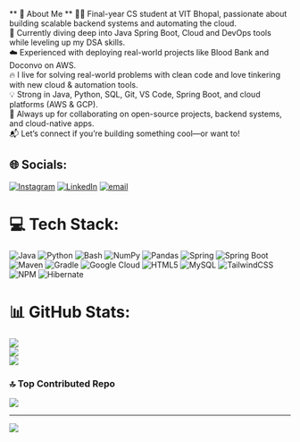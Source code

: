 ** 💫 About Me **
👨‍💻 Final-year CS student at VIT Bhopal, passionate about building scalable backend systems and automating the cloud.
<br>🚀 Currently diving deep into Java Spring Boot, Cloud and DevOps tools while leveling up my DSA skills.
<br>☁️ Experienced with deploying real-world projects like Blood Bank and Doconvo on AWS.
<br>🔥 I live for solving real-world problems with clean code and love tinkering with new cloud & automation tools.
<br>💡 Strong in Java, Python, SQL, Git, VS Code, Spring Boot, and cloud platforms (AWS & GCP).
<br>🤝 Always up for collaborating on open-source projects, backend systems, and cloud-native apps.
<br>📬 Let’s connect if you’re building something cool—or want to!

## 🌐 Socials:
[![Instagram](https://img.shields.io/badge/Instagram-%23E4405F.svg?logo=Instagram&logoColor=white)](https://instagram.com/akshat_b_04) [![LinkedIn](https://img.shields.io/badge/LinkedIn-%230077B5.svg?logo=linkedin&logoColor=white)](https://linkedin.com/in/https://www.linkedin.com/in/akshatbarve/) [![email](https://img.shields.io/badge/Email-D14836?logo=gmail&logoColor=white)](mailto:barveakshat091@gmail.com) 

# 💻 Tech Stack:
![Java](https://img.shields.io/badge/java-%23ED8B00.svg?style=for-the-badge&logo=openjdk&logoColor=white) 
![Python](https://img.shields.io/badge/python-3670A0?style=for-the-badge&logo=python&logoColor=ffdd54) 
![Bash](https://img.shields.io/badge/bash-%23121011.svg?style=for-the-badge&logo=gnubash&logoColor=white) 
![NumPy](https://img.shields.io/badge/numpy-%23013243.svg?style=for-the-badge&logo=numpy&logoColor=white) 
![Pandas](https://img.shields.io/badge/pandas-%23150458.svg?style=for-the-badge&logo=pandas&logoColor=white) 
![Spring](https://img.shields.io/badge/spring-%236DB33F.svg?style=for-the-badge&logo=spring&logoColor=white) 
![Spring Boot](https://img.shields.io/badge/springboot-%236DB33F.svg?style=for-the-badge&logo=springboot&logoColor=white) 
![Maven](https://img.shields.io/badge/maven-%23C71A36.svg?style=for-the-badge&logo=apachemaven&logoColor=white) 
![Gradle](https://img.shields.io/badge/gradle-%2302303A.svg?style=for-the-badge&logo=gradle&logoColor=white) 
![Google Cloud](https://img.shields.io/badge/GoogleCloud-%234285F4.svg?style=for-the-badge&logo=google-cloud&logoColor=white) 
![HTML5](https://img.shields.io/badge/html5-%23E34F26.svg?style=for-the-badge&logo=html5&logoColor=white) 
![MySQL](https://img.shields.io/badge/mysql-4479A1.svg?style=for-the-badge&logo=mysql&logoColor=white) 
![TailwindCSS](https://img.shields.io/badge/tailwindcss-%2338B2AC.svg?style=for-the-badge&logo=tailwind-css&logoColor=white) 
![NPM](https://img.shields.io/badge/NPM-%23CB3837.svg?style=for-the-badge&logo=npm&logoColor=white) 
![Hibernate](https://img.shields.io/badge/Hibernate-59666C?style=for-the-badge&logo=Hibernate&logoColor=white)

# 📊 GitHub Stats:
![](https://github-readme-stats.vercel.app/api?username=barveakshat&theme=vue-dark&hide_border=false&include_all_commits=false&count_private=false)<br/>
![](https://github-readme-streak-stats.herokuapp.com/?user=barveakshat&theme=vue-dark&hide_border=false)<br/>
![](https://github-readme-stats.vercel.app/api/top-langs/?username=barveakshat&theme=vue-dark&hide_border=false&include_all_commits=false&count_private=false&layout=compact)


### 🔝 Top Contributed Repo
![](https://github-contributor-stats.vercel.app/api?username=barveakshat&limit=5&theme=dark&combine_all_yearly_contributions=true)

---
[![](https://visitcount.itsvg.in/api?id=barveakshat&icon=0&color=0)](https://visitcount.itsvg.in)

<!-- Proudly created with GPRM ( https://gprm.itsvg.in ) -->
